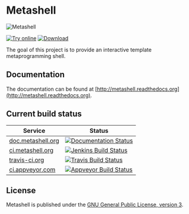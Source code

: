 # Metashell

![](https://raw.githubusercontent.com/sabel83/metashell/master/docs/img/metashell.png "Metashell")

[![Try online](https://raw.githubusercontent.com/sabel83/metashell/master/docs/img/try_online.png "Try online")](http://abel.web.elte.hu/shell/metashell)
[![Download](https://raw.githubusercontent.com/sabel83/metashell/master/docs/img/download.png "Download")](http://metashell.readthedocs.org/en/latest/getting_metashell/installers/#version-210)

The goal of this project is to provide an interactive template metaprogramming
shell.

## Documentation

The documentation can be found at
[http://metashell.readthedocs.org](http://metashell.readthedocs.org).

## Current build status

Service | Status
--- | ---
[doc.metashell.org](http://doc.metashell.org/) | [![Documentation Status](https://readthedocs.org/projects/metashell/badge/?version=latest "Documentation Status")](http://metashell.readthedocs.org/en/latest/?badge=latest) |
[ci.metashell.org](http://ci.metashell.org) | [![Jenkins Build Status](http://ci.metashell.org/job/metashell-master-flow/badge/icon)](http://ci.metashell.org/job/metashell-master-flow) |
[travis-ci.org](https://travis-ci.org/sabel83/metashell) | [![Travis Build Status](https://travis-ci.org/sabel83/metashell.svg?branch=master "Build Status")](https://travis-ci.org/sabel83/metashell) |
[ci.appveyor.com](https://ci.appveyor.com/project/sabel83/) | [![Appveyor Build Status](https://ci.appveyor.com/api/projects/status/2t30o2h0kieh2ovm/branch/master?svg=true)](https://ci.appveyor.com/project/sabel83/metashell/branch/master) |

## License

Metashell is published under the
[GNU General Public License, version 3](http://www.gnu.org/licenses/gpl.html).
